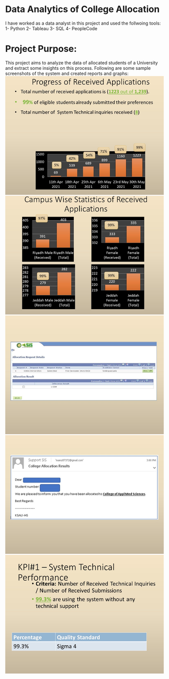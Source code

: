 # Data Analytics of College Allocation
I have worked as a data analyst in this project and used the follwoing tools: 
1- Python 
2- Tableau 
3- SQL 
4- PeopleCode
# Project Purpose:
This project aims to analyze the data of allocated students of a University and extract some insights on this process.
Following are some sample screenshots of the system and created reports and graphs:
![Sample Graph](https://github.com/mutawakel-oss/Data-Analytics-of-College-Allocation/blob/main/Pic1.jpg)
![Sample Graph](https://github.com/mutawakel-oss/Data-Analytics-of-College-Allocation/blob/main/Pic2.jpg)
![Sample Graph](https://github.com/mutawakel-oss/Data-Analytics-of-College-Allocation/blob/main/Pic3.jpg)
![Sample Graph](https://github.com/mutawakel-oss/Data-Analytics-of-College-Allocation/blob/main/Pic4.jpg)
![Sample Graph](https://github.com/mutawakel-oss/Data-Analytics-of-College-Allocation/blob/main/Pic5.jpg)
